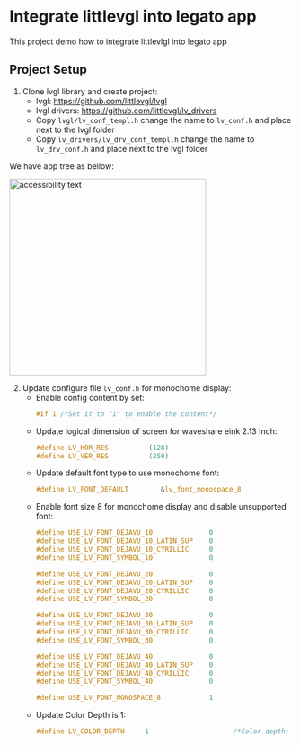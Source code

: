 # Integrate littlevgl into legato app
This project demo how to integrate littlevlgl into legato app

## Project Setup
1. Clone lvgl library and create project:
    * lvgl: https://github.com/littlevgl/lvgl
    * lvgl drivers: https://github.com/littlevgl/lv_drivers
    * Copy `lvgl/lv_conf_templ.h` change the name to `lv_conf.h` and place next to the lvgl folder  
    * Copy `lv_drivers/lv_drv_conf_templ.h` change the name to `lv_drv_conf.h` and place next to the lvgl folder
    
We have app tree as bellow:

   <img src="https://user-images.githubusercontent.com/17214533/53871383-b9b79400-402e-11e9-9690-898d3abe6bf2.png" width="350" alt="accessibility text">       

2. Update configure file `lv_conf.h` for monochome display:
   * Enable config content by set:
      ```c
      #if 1 /*Set it to "1" to enable the content*/

   * Update logical dimension of screen for waveshare eink 2.13 Inch: 
       ```c
       #define LV_HOR_RES          (128)
       #define LV_VER_RES          (250)
       
   * Update default font type to use monochome font: 
      ```c
      #define LV_FONT_DEFAULT        &lv_font_monospace_8
      
   * Enable font size 8 for monochome display and disable unsupported font: 
      ```c
      #define USE_LV_FONT_DEJAVU_10              0
      #define USE_LV_FONT_DEJAVU_10_LATIN_SUP    0
      #define USE_LV_FONT_DEJAVU_10_CYRILLIC     0
      #define USE_LV_FONT_SYMBOL_10              0

      #define USE_LV_FONT_DEJAVU_20              0
      #define USE_LV_FONT_DEJAVU_20_LATIN_SUP    0
      #define USE_LV_FONT_DEJAVU_20_CYRILLIC     0
      #define USE_LV_FONT_SYMBOL_20              0

      #define USE_LV_FONT_DEJAVU_30              0
      #define USE_LV_FONT_DEJAVU_30_LATIN_SUP    0
      #define USE_LV_FONT_DEJAVU_30_CYRILLIC     0
      #define USE_LV_FONT_SYMBOL_30              0

      #define USE_LV_FONT_DEJAVU_40              0
      #define USE_LV_FONT_DEJAVU_40_LATIN_SUP    0
      #define USE_LV_FONT_DEJAVU_40_CYRILLIC     0
      #define USE_LV_FONT_SYMBOL_40              0

      #define USE_LV_FONT_MONOSPACE_8            1
     
   * Update Color Depth is 1: 
      ```c
      #define LV_COLOR_DEPTH     1                     /*Color depth: 1/8/16/32*/
     
